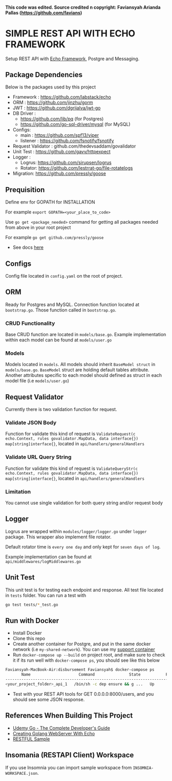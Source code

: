 #### This code was edited. Source credited n copyright: Faviansyah Arianda Pallas (https://github.com/favians)

# SIMPLE REST API WITH ECHO FRAMEWORK

Setup REST API with [Echo Framework](https://echo.labstack.com/guide/migration), Postgre and Messaging.

## Package Dependencies

Below is the packages used by this project

* Framework : https://github.com/labstack/echo
* ORM : https://github.com/jinzhu/gorm
* JWT : https://github.com/dgrijalva/jwt-go
* DB Driver :
    - https://github.com/lib/pq (for Postgres)
    - https://github.com/go-sql-driver/mysql (for MySQL)
* Configs:
    - main : https://github.com/spf13/viper
    - listener : https://github.com/fsnotify/fsnotify
* Request Validator : github.com/thedevsaddam/govalidator
* Unit Test : https://github.com/gavv/httpexpect
* Logger :
    - Logrus: https://github.com/sirupsen/logrus
    - Rotator: https://github.com/lestrrat-go/file-rotatelogs
* Migration: https://github.com/pressly/goose

## Prequisition

Define env for GOPATH for INSTALLATION

For example ```export GOPATH=<your_place_to_code>```

Use ```go get <package_needed>``` command for getting all packages needed from above in your root project

For example ```go get github.com/pressly/goose```

* See docs [here](https://docs.google.com/document/d/1xJvL6zaT4iaIdHYvWhAMTax-Ji4_B9Ks1cqaDLmgkpo/edit#)

## Configs

Config file located in ```config.yaml``` on the root of project. 

## ORM

Ready for Postgres and MySQL. Connection function located at ```bootstrap.go```. Those function called in ```bootstrap.go```.

### CRUD Functionality

Base CRUD function are located in ```models/base.go```. Example implementation within each model can be found at ```models/user.go```

### Models

Models located in ```models```. All models should inherit ```BaseModel struct``` in ```models/base.go```. ```BaseModel``` struct are holding default tables attribute. Another attributes specific to each model should defined as struct in each model file (i.e ```models/user.go```)

## Request Validator

Currently there is two validation function for request.

### Validate JSON Body

Function for validate this kind of request is ```ValidateRequest(c echo.Context, rules govalidator.MapData, data interface{}) map[string]interface{}```, located in ```api/handlers/generalHandlers```

### Validate URL Query String

Function for validate this kind of request is ```ValidateQueryStr(c echo.Context, rules govalidator.MapData, data interface{}) map[string]interface{}```, located in ```api/handlers/generalHandlers```

### Limitation

You cannot use single validation for both query string and/or request body

## Logger

Logrus are wrapped within ```modules/logger/logger.go``` under ```logger``` package. This wrapper also implement file rotator.

Default rotator time is ```every one day``` and only kept for ```seven days of log```.

Example implementation can be found at ```api/middlewares/logMiddlewares.go```

## Unit Test

This unit test is for testing each endpoint and response. All test file located in ```tests``` folder. You can run a test with

```bash
go test tests/*_test.go
```

## Run with Docker

* Install Docker
* Clone this repo
* Create another container for Postgre, and put in the same docker network (i.e ```my-shared-network```). You can use my [support container](https://github.com/rimantoro/docker_support_stack)
* Run ```docker-compose up --build``` on project root, and make sure to check it if its run well with ```docker-compose ps```, you should see like this below
```bash
Faviansyah-MacBook-Air:disbursement Faviansyah$ docker-compose ps
       Name                     Command               State           Ports
------------------------------------------------------------------------------------
<your_project_folder>_api_1   /bin/sh -c dep ensure && g ...   Up      0.0.0.0:8000->8000/tcp
```
* Test with your REST API tools for GET 0.0.0.0:8000/users, and you should see some JSON response.


## References When Building This Project

* [Udemy Go - The Complete Developer's Guide](https://www.udemy.com/go-the-complete-developers-guide/)
* [Creating Golang WebServer With Echo](https://www.youtube.com/watch?v=_pww3NJuWnk&list=PLFmONUGpIk0YwlJMZOo21a9Q1juVrk4YY)
* [RESTFUL Sample](https://github.com/kyawmyintthein/golangRestfulAPISample)

## Insomania (RESTAPI Client) Workspace

If you use Insomnia you can import sample workspace from ```INSOMNIA-WORKSPACE.json```.

